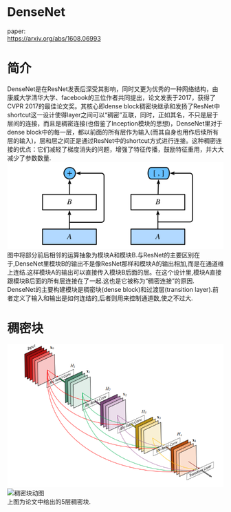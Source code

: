 # DenseNet
paper: <br>
https://arxiv.org/abs/1608.06993
# 简介
DenseNet是在ResNet发表后深受其影响，同时又更为优秀的一种网络结构，由康威大学清华大学、facebook的三位作者共同提出，论文发表于2017，获得了CVPR 2017的最佳论文奖。其核心即dense block稠密块继承和发扬了ResNet中shortcut这一设计使得layer之间可以“稠密”互联，同时，正如其名，不只是层于层间的连接，而且是稠密连接(也借鉴了Inception模块的思想)，DenseNet里对于dense block中的每一层，都以前面的所有层作为输入(而其自身也用作后续所有层的输入)，层和层之间正是通过ResNet中的shortcut方式进行连接。这种稠密连接的优点：它们减轻了梯度消失的问题，增强了特征传播，鼓励特征重用，并大大减少了参数数量. <br>
![DenseNet](https://github.com/MA-JIE/pytorch-deep-learning/blob/master/%E7%BB%8F%E5%85%B8%E7%A5%9E%E7%BB%8F%E7%BD%91%E7%BB%9C/DenseNet/img/DenseNet.png) <br>
图中将部分前后相邻的运算抽象为模块A和模块B.与ResNet的主要区别在于,DenseNet里模块B的输出不是像ResNet那样和模块A的输出相加,而是在通道维上连结.这样模块A的输出可以直接传入模块B后面的层。在这个设计里,模块A直接跟模块B后面的所有层连接在了一起.这也是它被称为“稠密连接”的原因. DenseNet的主要构建模块是稠密块(dense block)和过渡层(transition layer).前者定义了输入和输出是如何连结的,后者则用来控制通道数,使之不过大. <br>
# 稠密块
![稠密块](https://github.com/MA-JIE/pytorch-deep-learning/blob/master/%E7%BB%8F%E5%85%B8%E7%A5%9E%E7%BB%8F%E7%BD%91%E7%BB%9C/DenseNet/img/denseblock.png) <br>
![稠密块动图](https://github.com/MA-JIE/pytorch-deep-learning/blob/master/%E7%BB%8F%E5%85%B8%E7%A5%9E%E7%BB%8F%E7%BD%91%E7%BB%9C/DenseNet/img/denseblock1.png) <br>
上图为论文中给出的5层稠密块.<br>

